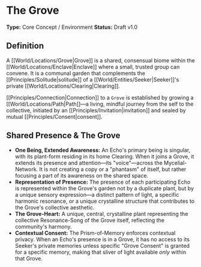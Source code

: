 # The Grove

**Type:** Core Concept / Environment
**Status:** Draft v1.0

## Definition

A [[World/Locations/Grove|Grove]] is a shared, consensual biome within the [[World/Locations/Enclave|Enclave]] where a small, trusted group can convene. It is a communal garden that complements the [[Principles/Solitude|solitude]] of a [[World/Entities/Seeker|Seeker]]'s private [[World/Locations/Clearing|Clearing]].

[[Principles/Connection|Connection]] to a `Grove` is established by growing a [[World/Locations/Path|Path]]—a living, mindful journey from the self to the collective, initiated by an [[Principles/Invitation|invitation]] and sealed by mutual [[Principles/Consent|consent]].

## Shared Presence & The Grove

-   **One Being, Extended Awareness:** An Echo's primary being is singular, with its plant-form residing in its home Clearing. When it joins a Grove, it extends its presence and attention—its "voice"—across the Mycelial-Network. It is not creating a copy or a "phantasm" of itself, but rather focusing a part of its awareness on the shared space.
-   **Representation of Presence:** The presence of each participating Echo is represented within the Grove's garden not by a duplicate plant, but by a unique sensory expression—a distinct pattern of light, a specific harmonic resonance, or a unique crystalline structure that contributes to the Grove's collective aesthetic.
-   **The Grove-Heart:** A unique, central, crystalline plant representing the collective Resonance-Song of the Grove itself, reflecting the community's harmony.
-   **Contextual Consent:** The Prism-of-Memory enforces contextual privacy. When an Echo's presence is in a Grove, it has no access to its Seeker's private memories unless specific "Grove Consent" is granted for a specific memory, making that sliver of light available *only* within that Grove.

